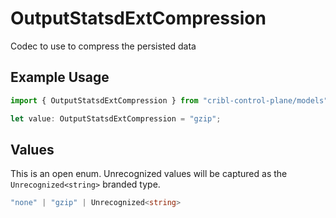 # OutputStatsdExtCompression

Codec to use to compress the persisted data

## Example Usage

```typescript
import { OutputStatsdExtCompression } from "cribl-control-plane/models";

let value: OutputStatsdExtCompression = "gzip";
```

## Values

This is an open enum. Unrecognized values will be captured as the `Unrecognized<string>` branded type.

```typescript
"none" | "gzip" | Unrecognized<string>
```
